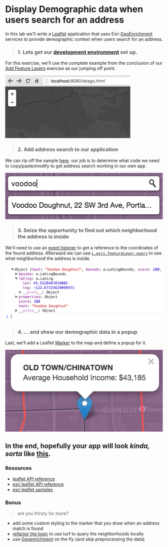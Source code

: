 # Display Demographic data when users search for an address

In this lab we'll write a [Leaflet](https://leafletjs.com) application that uses Esri [GeoEnrichment](https://developers.arcgis.com/en/features/geo-enrichment/) services to provide demographic context when users search for an address.

> ### 1. Lets get our [development environment](../setup_dev_env.md) set up.

For this exercise, we'll use the complete example from the conclusion of our [Add Feature Layers](add_feature_layer_leaflet.md) exercise as our jumping off point.

![Step 1](html5_location_query_leaflet/step_1.png)

> ### 2. Add address search to our application

We can rip off the sample [here](http://esri.github.io/esri-leaflet/examples/search-map-service.html).  our job is to determine what code we need to copy/paste/modify to get address search working in our *own* app.

![Step 2](enrich_address_search_leaflet/step_2.png)

> ### 3. Seize the opportunity to find out which neighborhood the address is inside

We'll need to use an [event listener](http://esri.github.io/esri-leaflet/api-reference/controls/geosearch.html#Results) to get a reference to the coordinates of the found address.  Afterward we can use [`L.esri.featureLayer.query`](http://esri.github.io/esri-leaflet/api-reference/layers/feature-layer.html) to see what neighborhood the address is inside.

![Step 3](enrich_address_search_leaflet/step_3.png)

> ### 4. ... and show our demographic data in a popup

Last, we'll add a Leaflet [Marker](http://leafletjs.com/reference.html#marker) to the map and define a popup for it.

![Step 4](enrich_address_search_leaflet/step_4.png)

In the end, hopefully your app will look *kinda, sorta* like [**this**](http://bl.ocks.org/jgravois/d998363818666f5363ef).
---
### Resources

* [leaflet API reference](http://leafletjs.com/reference.html)
* [esri leaflet API reference](http://esri.github.io/esri-leaflet/api-reference/)
* [esri leaflet samples](http://esri.github.io/esri-leaflet/examples/)

### Bonus
> are you thirsty for more?

* add some custom styling to the marker that you draw when an address match is found
* [refactor the logic](html5_location_turf_leaflet.md) to use turf to query the neighborhoods locally
* use [Geoenrichment](https://developers.arcgis.com/en/features/geo-enrichment/) on the fly (and skip preprocessing the data)
